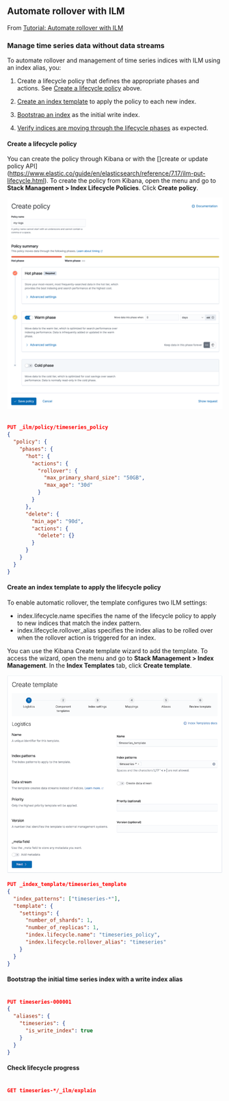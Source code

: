 ## Automate rollover with ILM

From [Tutorial: Automate rollover with ILM](https://www.elastic.co/guide/en/elasticsearch/reference/7.17/getting-started-index-lifecycle-management.html#manage-time-series-data-without-data-streams)

### Manage time series data without data streams

To automate rollover and management of time series indices with ILM using an index alias, you:

1. Create a lifecycle policy that defines the appropriate phases and actions. See [Create a lifecycle policy](https://www.elastic.co/guide/en/elasticsearch/reference/7.17/getting-started-index-lifecycle-management.html#ilm-gs-create-policy) above.

2. [Create an index template](https://www.elastic.co/guide/en/elasticsearch/reference/7.17/getting-started-index-lifecycle-management.html#ilm-gs-alias-apply-policy) to apply the policy to each new index.

3. [Bootstrap an index](https://www.elastic.co/guide/en/elasticsearch/reference/7.17/getting-started-index-lifecycle-management.html#ilm-gs-alias-bootstrap) as the initial write index.

4. [Verify indices are moving through the lifecycle phases](https://www.elastic.co/guide/en/elasticsearch/reference/7.17/getting-started-index-lifecycle-management.html#ilm-gs-alias-check-progress) as expected.

#### Create a lifecycle policy

You can create the policy through Kibana or with the []create or update policy API](https://www.elastic.co/guide/en/elasticsearch/reference/7.17/ilm-put-lifecycle.html). 
To create the policy from Kibana, open the menu and go to **Stack Management > Index Lifecycle Policies**. Click **Create policy**.

![Create policy](images/create-policy.png)

```json

PUT _ilm/policy/timeseries_policy
{
  "policy": {
    "phases": {
      "hot": {                                
        "actions": {
          "rollover": {
            "max_primary_shard_size": "50GB", 
            "max_age": "30d"
          }
        }
      },
      "delete": {
        "min_age": "90d",                     
        "actions": {
          "delete": {}                        
        }
      }
    }
  }
}

```

#### Create an index template to apply the lifecycle policy

To enable automatic rollover, the template configures two ILM settings:

- index.lifecycle.name specifies the name of the lifecycle policy to apply to new indices that match the index pattern.
- index.lifecycle.rollover_alias specifies the index alias to be rolled over when the rollover action is triggered for an index.

You can use the Kibana Create template wizard to add the template. To access the wizard, open the menu and go to **Stack Management > Index Management**. In the **Index Templates** tab, click **Create template**.

![Create template](images/create-template-wizard.png)

```json
PUT _index_template/timeseries_template
{
  "index_patterns": ["timeseries-*"],                 
  "template": {
    "settings": {
      "number_of_shards": 1,
      "number_of_replicas": 1,
      "index.lifecycle.name": "timeseries_policy",      
      "index.lifecycle.rollover_alias": "timeseries"    
    }
  }
}

```

#### Bootstrap the initial time series index with a write index alias

```json

PUT timeseries-000001
{
  "aliases": {
    "timeseries": {
      "is_write_index": true
    }
  }
}

```

#### Check lifecycle progress

```json

GET timeseries-*/_ilm/explain

```

